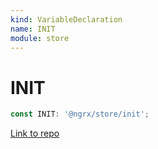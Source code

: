 ```yaml
---
kind: VariableDeclaration
name: INIT
module: store
---
```


# INIT

```ts
const INIT: '@ngrx/store/init';
```

[Link to repo](https://github.com/ngrx/platform/blob/master/modules/store/src/actions_subject.ts#L6-L6)
